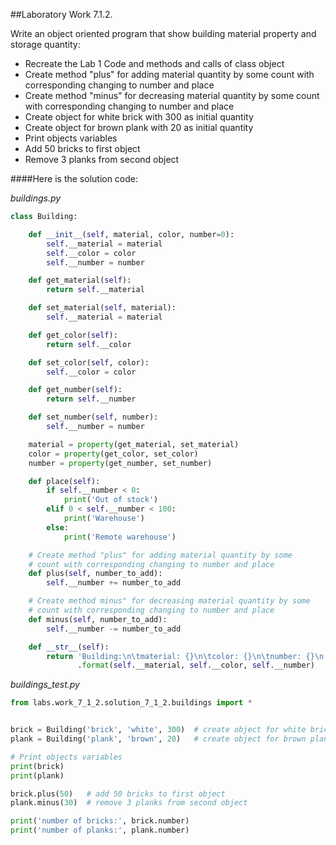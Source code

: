 ##Laboratory Work 7.1.2.

<p>
    <span>
          Write an object oriented program that show building
          material property and storage quantity:
    </span>
</p>

<ul>
    <li>
        Recreate the Lab 1 Code and methods and calls of class object
    </li>
    <li>
        Create method "plus" for adding material quantity by some count
        with corresponding changing to number and place
    </li>
    <li>
        Create method "minus" for decreasing material quantity by some
        count with corresponding changing to number and place
    </li>
    <li>
        Create object for white brick with 300 as initial quantity
    </li>
    <li>
        Create object for brown plank with 20 as initial quantity
    </li>
    <li>
        Print objects variables
    </li>
    <li>
        Add 50 bricks to first object
    </li>
    <li>
        Remove 3 planks from second object
    </li>
</ul>

####Here is the solution code:

*buildings.py*
```python
class Building:

    def __init__(self, material, color, number=0):
        self.__material = material
        self.__color = color
        self.__number = number

    def get_material(self):
        return self.__material

    def set_material(self, material):
        self.__material = material

    def get_color(self):
        return self.__color

    def set_color(self, color):
        self.__color = color

    def get_number(self):
        return self.__number

    def set_number(self, number):
        self.__number = number

    material = property(get_material, set_material)
    color = property(get_color, set_color)
    number = property(get_number, set_number)

    def place(self):
        if self.__number < 0:
            print('Out of stock')
        elif 0 < self.__number < 100:
            print('Warehouse')
        else:
            print('Remote warehouse')

    # Create method "plus" for adding material quantity by some
    # count with corresponding changing to number and place
    def plus(self, number_to_add):
        self.__number += number_to_add

    # Create method minus" for decreasing material quantity by some
    # count with corresponding changing to number and place
    def minus(self, number_to_add):
        self.__number -= number_to_add

    def __str__(self):
        return 'Building:\n\tmaterial: {}\n\tcolor: {}\n\tnumber: {}\n'\
               .format(self.__material, self.__color, self.__number)

```

*buildings_test.py*
```python
from labs.work_7_1_2.solution_7_1_2.buildings import *


brick = Building('brick', 'white', 300)  # create object for white brick with 300 as initial quantity
plank = Building('plank', 'brown', 20)   # create object for brown plank with 20 as initial quantity

# Print objects variables
print(brick)
print(plank)

brick.plus(50)   # add 50 bricks to first object
plank.minus(30)  # remove 3 planks from second object

print('number of bricks:', brick.number)
print('number of planks:', plank.number)
```